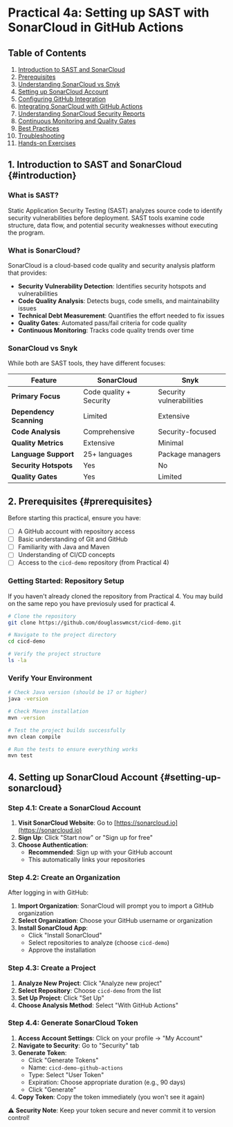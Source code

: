 # Practical 4a: Setting up SAST with SonarCloud in GitHub Actions

## Table of Contents

1. [Introduction to SAST and SonarCloud](#introduction)
2. [Prerequisites](#prerequisites)
3. [Understanding SonarCloud vs Snyk](#comparison)
4. [Setting up SonarCloud Account](#setting-up-sonarcloud)
5. [Configuring GitHub Integration](#configuring-github)
6. [Integrating SonarCloud with GitHub Actions](#integrating-sonarcloud)
7. [Understanding SonarCloud Security Reports](#security-reports)
8. [Continuous Monitoring and Quality Gates](#monitoring)
9. [Best Practices](#best-practices)
10. [Troubleshooting](#troubleshooting)
11. [Hands-on Exercises](#exercises)

## 1. Introduction to SAST and SonarCloud {#introduction}

### What is SAST?

Static Application Security Testing (SAST) analyzes source code to identify security vulnerabilities before deployment. SAST tools examine code structure, data flow, and potential security weaknesses without executing the program.

### What is SonarCloud?

SonarCloud is a cloud-based code quality and security analysis platform that provides:

- **Security Vulnerability Detection**: Identifies security hotspots and vulnerabilities
- **Code Quality Analysis**: Detects bugs, code smells, and maintainability issues
- **Technical Debt Measurement**: Quantifies the effort needed to fix issues
- **Quality Gates**: Automated pass/fail criteria for code quality
- **Continuous Monitoring**: Tracks code quality trends over time

### SonarCloud vs Snyk

While both are SAST tools, they have different focuses:

| Feature | SonarCloud | Snyk |
|---------|------------|------|
| **Primary Focus** | Code quality + Security | Security vulnerabilities |
| **Dependency Scanning** | Limited | Extensive |
| **Code Analysis** | Comprehensive | Security-focused |
| **Quality Metrics** | Extensive | Minimal |
| **Language Support** | 25+ languages | Package managers |
| **Security Hotspots** | Yes | No |
| **Quality Gates** | Yes | Limited |

## 2. Prerequisites {#prerequisites}

Before starting this practical, ensure you have:

- [ ] A GitHub account with repository access
- [ ] Basic understanding of Git and GitHub
- [ ] Familiarity with Java and Maven
- [ ] Understanding of CI/CD concepts
- [ ] Access to the `cicd-demo` repository (from Practical 4)

### Getting Started: Repository Setup

If you haven't already cloned the repository from Practical 4. You may build on the same repo you have previosuly used for practical 4.

```bash
# Clone the repository
git clone https://github.com/douglasswmcst/cicd-demo.git

# Navigate to the project directory
cd cicd-demo

# Verify the project structure
ls -la
```

### Verify Your Environment

```bash
# Check Java version (should be 17 or higher)
java -version

# Check Maven installation
mvn -version

# Test the project builds successfully
mvn clean compile

# Run the tests to ensure everything works
mvn test
```

## 4. Setting up SonarCloud Account {#setting-up-sonarcloud}

### Step 4.1: Create a SonarCloud Account

1. **Visit SonarCloud Website**: Go to [https://sonarcloud.io](https://sonarcloud.io)
2. **Sign Up**: Click "Start now" or "Sign up for free"
3. **Choose Authentication**:
   - **Recommended**: Sign up with your GitHub account
   - This automatically links your repositories

### Step 4.2: Create an Organization

After logging in with GitHub:

1. **Import Organization**: SonarCloud will prompt you to import a GitHub organization
2. **Select Organization**: Choose your GitHub username or organization
3. **Install SonarCloud App**:
   - Click "Install SonarCloud"
   - Select repositories to analyze (choose `cicd-demo`)
   - Approve the installation

### Step 4.3: Create a Project

1. **Analyze New Project**: Click "Analyze new project"
2. **Select Repository**: Choose `cicd-demo` from the list
3. **Set Up Project**: Click "Set Up"
4. **Choose Analysis Method**: Select "With GitHub Actions"

### Step 4.4: Generate SonarCloud Token

1. **Access Account Settings**: Click on your profile → "My Account"
2. **Navigate to Security**: Go to "Security" tab
3. **Generate Token**:
   - Click "Generate Tokens"
   - Name: `cicd-demo-github-actions`
   - Type: Select "User Token"
   - Expiration: Choose appropriate duration (e.g., 90 days)
   - Click "Generate"
4. **Copy Token**: Copy the token immediately (you won't see it again)

⚠️ **Security Note**: Keep your token secure and never commit it to version control!